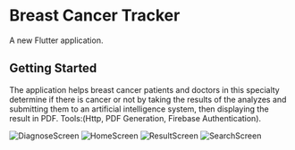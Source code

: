 # Breast Cancer Tracker

A new Flutter application.

## Getting Started
The application helps breast cancer patients and doctors in this specialty determine if there is cancer or not by
taking the results of the analyzes and submitting them to an artificial intelligence system, then displaying the result
in PDF.
Tools:(Http, PDF Generation, Firebase Authentication).

![DiagnoseScreen](https://user-images.githubusercontent.com/74936462/175803683-b9529e09-c83c-4492-938a-0b48cf0b7f9b.jpg)
![HomeScreen](https://user-images.githubusercontent.com/74936462/175803688-1ead7683-24bf-4282-a7f5-be6d3c89fff6.jpg)
![ResultScreen](https://user-images.githubusercontent.com/74936462/175803690-2f58dfb4-73af-430a-ad66-a4f62682df4a.jpg)
![SearchScreen](https://user-images.githubusercontent.com/74936462/175803692-c1d8eed6-5ffa-4d85-a6ca-18cf4b51c75c.jpg)
